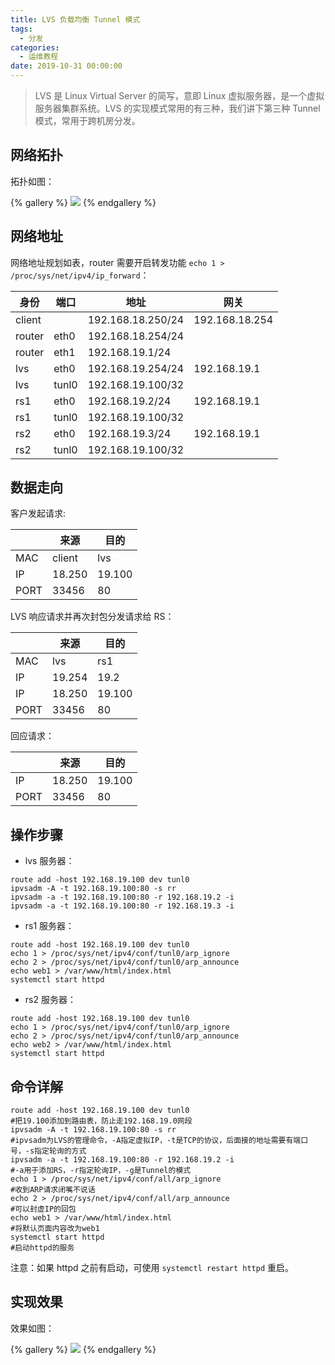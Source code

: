 ```yaml
---
title: LVS 负载均衡 Tunnel 模式
tags:
  - 分发
categories:
  - 运维教程
date: 2019-10-31 00:00:00
---
```


> LVS 是 Linux Virtual Server 的简写，意即 Linux 虚拟服务器，是一个虚拟服务器集群系统。LVS 的实现模式常用的有三种，我们讲下第三种 Tunnel 模式，常用于跨机房分发。

<!-- more -->

## 网络拓扑

拓扑如图：

{% gallery %}
![](https://cdn.dusays.com/2019/10/113-1.jpg/1)
{% endgallery %}

## 网络地址

网络地址规划如表，router 需要开启转发功能 `echo 1 > /proc/sys/net/ipv4/ip_forward`：

| 身份 | 端口 | 地址 | 网关 |
| - | - | - | - |
| client | | 192.168.18.250/24 | 192.168.18.254 |
| router | eth0 | 192.168.18.254/24 | |
| router | eth1 | 192.168.19.1/24 | |
| lvs | eth0 | 192.168.19.254/24 | 192.168.19.1 |
| lvs | tunl0 | 192.168.19.100/32 | |
| rs1 | eth0 | 192.168.19.2/24 | 192.168.19.1 |
| rs1 | tunl0 | 192.168.19.100/32 | |
| rs2 | eth0 | 192.168.19.3/24 | 192.168.19.1 |
| rs2 | tunl0 | 192.168.19.100/32 | |

## 数据走向

客户发起请求:

| | 来源 | 目的 |
| - | - | - |
| MAC | client | lvs |
| IP | 18.250 | 19.100 |
| PORT | 33456 | 80 |

LVS 响应请求并再次封包分发请求给 RS：

| | 来源 | 目的 |
| - | - | - |
| MAC | lvs | rs1 |
| IP | 19.254 | 19.2 |
| IP | 18.250 | 19.100 |
| PORT | 33456 | 80 |

回应请求：

| | 来源 | 目的 |
| - | - | - |
| IP | 18.250 | 19.100 |
| PORT | 33456 | 80 |

## 操作步骤

* lvs 服务器：

```
route add -host 192.168.19.100 dev tunl0
ipvsadm -A -t 192.168.19.100:80 -s rr
ipvsadm -a -t 192.168.19.100:80 -r 192.168.19.2 -i
ipvsadm -a -t 192.168.19.100:80 -r 192.168.19.3 -i
```

* rs1 服务器：

```
route add -host 192.168.19.100 dev tunl0
echo 1 > /proc/sys/net/ipv4/conf/tunl0/arp_ignore
echo 2 > /proc/sys/net/ipv4/conf/tunl0/arp_announce
echo web1 > /var/www/html/index.html
systemctl start httpd
```

* rs2 服务器：

```
route add -host 192.168.19.100 dev tunl0
echo 1 > /proc/sys/net/ipv4/conf/tunl0/arp_ignore
echo 2 > /proc/sys/net/ipv4/conf/tunl0/arp_announce
echo web2 > /var/www/html/index.html
systemctl start httpd
```

## 命令详解

```
route add -host 192.168.19.100 dev tunl0
#把19.100添加到路由表，防止走192.168.19.0网段
ipvsadm -A -t 192.168.19.100:80 -s rr
#ipvsadm为LVS的管理命令，-A指定虚拟IP，-t是TCP的协议，后面接的地址需要有端口号，-s指定轮询的方式
ipvsadm -a -t 192.168.19.100:80 -r 192.168.19.2 -i
#-a用于添加RS，-r指定轮询IP，-g是Tunnel的模式
echo 1 > /proc/sys/net/ipv4/conf/all/arp_ignore
#收到ARP请求闭嘴不说话
echo 2 > /proc/sys/net/ipv4/conf/all/arp_announce
#可以封虚IP的回包
echo web1 > /var/www/html/index.html
#将默认页面内容改为web1
systemctl start httpd
#启动httpd的服务
```

注意：如果 httpd 之前有启动，可使用 `systemctl restart httpd` 重启。

## 实现效果

效果如图：

{% gallery %}
![](https://cdn.dusays.com/2019/10/112-2.jpg/1)
{% endgallery %}
